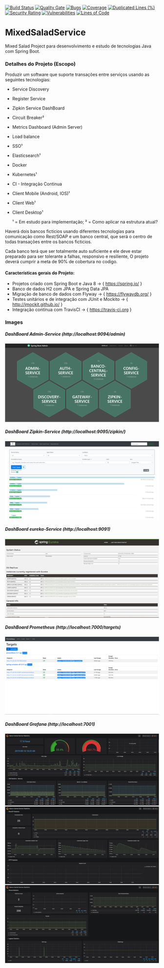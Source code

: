 [![Build Status](https://travis-ci.org/Nosbielc/MixedSaladService.svg?branch=master)](https://travis-ci.org/Nosbielc/MixedSaladService)
[![Quality Gate](https://sonarcloud.io/api/project_badges/measure?project=com.nosbielc.mixed.salad:mixed-salad-service&metric=alert_status)](https://sonarcloud.io/dashboard/index/com.nosbielc.mixed.salad:mixed-salad-service)
[![Bugs](https://sonarcloud.io/api/project_badges/measure?project=com.nosbielc.mixed.salad%3Amixed-salad-service&metric=bugs)](https://sonarcloud.io/dashboard?id=com.nosbielc.mixed.salad%3Amixed-salad-service)
[![Coverage](https://sonarcloud.io/api/project_badges/measure?project=com.nosbielc.mixed.salad%3Amixed-salad-service&metric=coverage)](https://sonarcloud.io/dashboard?id=com.nosbielc.mixed.salad%3Amixed-salad-service)
[![Duplicated Lines (%)](https://sonarcloud.io/api/project_badges/measure?project=com.nosbielc.mixed.salad%3Amixed-salad-service&metric=duplicated_lines_density)](https://sonarcloud.io/dashboard?id=com.nosbielc.mixed.salad%3Amixed-salad-service)
[![Security Rating](https://sonarcloud.io/api/project_badges/measure?project=com.nosbielc.mixed.salad%3Amixed-salad-service&metric=security_rating)](https://sonarcloud.io/dashboard?id=com.nosbielc.mixed.salad%3Amixed-salad-service)
[![Vulnerabilities](https://sonarcloud.io/api/project_badges/measure?project=com.nosbielc.mixed.salad%3Amixed-salad-service&metric=vulnerabilities)](https://sonarcloud.io/dashboard?id=com.nosbielc.mixed.salad%3Amixed-salad-service)
[![Lines of Code](https://sonarcloud.io/api/project_badges/measure?project=com.nosbielc.mixed.salad%3Amixed-salad-service&metric=ncloc)](https://sonarcloud.io/dashboard?id=com.nosbielc.mixed.salad%3Amixed-salad-service)

# MixedSaladService
 Mixed Salad Project para desenvolvimento e estudo de tecnologias Java com Spring Boot.
 
 ### Detalhes do Projeto (Escopo)
  
  Produzir um software que suporte transações entre serviços usando as seguintes 
  tecnologias:
 
  * Service Discovery
  * Register Service
  * Zipkin Service DashBoard
  * Circuit Breaker²
  * Metrics Dashboard (Admin Server)
  * Load balance
  * SSO¹
  * Elasticsearch¹
  * Docker 
  * Kubernetes¹
  * CI - Integração Continua 
  * Client Mobile (Android, IOS)¹
  * Client Web¹
  * Client Desktop¹
    
    ¹ = Em estudo para implementação;
    ² = Como aplicar na estrutura atual?
  
  Haverá dois bancos ficticios usando diferentes tecnologias para comunicação 
  como Rest/SOAP e um banco central, que será o centro de todas transações entre 
  os bancos ficticios.
  
  Cada banco terá que ser totalmente auto suficiente e ele deve estar preparado 
  para ser tolerante a falhas, responsivo e resiliente, O projeto deverá cumprir
  a meta de 90% de cobertura no codigo.
 
 #### Características gerais do Projeto:  
 * Projetos criado com Spring Boot e Java 8 -> { https://spring.io/ }
 * Banco de dados H2 com JPA e Spring Data JPA 
 * Migração de banco de dados com Flyway -> { https://flywaydb.org/ }
 * Testes unitários e de integração com JUnit e Mockito -> { http://jmockit.github.io/ }
 * Integração contínua com TravisCI -> { https://travis-ci.org }

 ### Images
 
 ##### DashBoard Admin-Service (http://localhost:9094/admin)
 ![](images/DashBoardAdmin.png)
 
 ##### DashBoard Zipkin-Service (http://localhost:9095/zipkin/)
 ![](images/DashBoardZipkin.PNG)
 
 ##### DashBoard eureka-Service (http://localhost:9091)
 ![](images/DashBoardEureka.PNG)
  
 ##### DashBoard Prometheus (http://localhost:7000/targets)
 ![](images/DashBoardPrometheus.PNG)
 
 ##### DashBoard Grafana (http://localhost:7001)
 ![](images/DashBoardGrafana1.PNG)
 ![](images/DashBoardGrafana2.PNG)
 ![](images/DashBoardGrafana3.PNG)
    